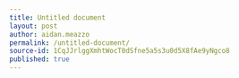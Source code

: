 ```yaml
---
title: Untitled document
layout: post
author: aidan.meazzo
permalink: /untitled-document/
source-id: 1CqJJrlggXmhtWocT0dSfne5a5s3u0d5X8fAe9yNgco8
published: true
---
```

